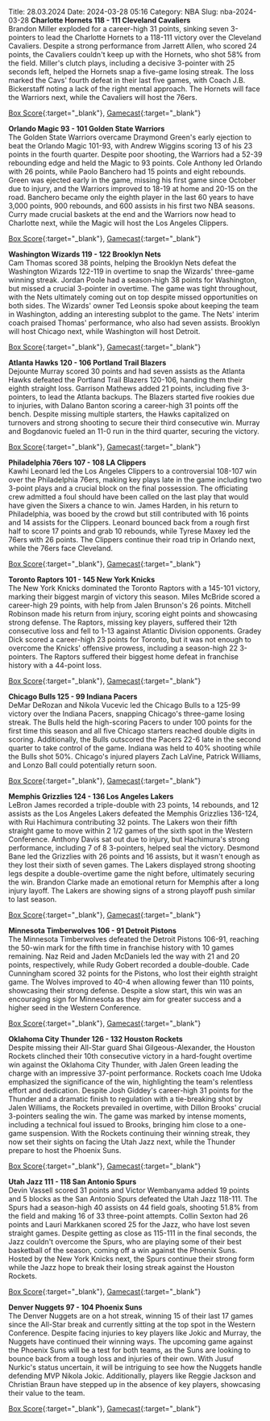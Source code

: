 Title: 28.03.2024
Date: 2024-03-28 05:16
Category: NBA 
Slug: nba-2024-03-28 
**Charlotte Hornets 118 - 111 Cleveland Cavaliers**  
Brandon Miller exploded for a career-high 31 points, sinking seven 3-pointers to lead the Charlotte Hornets to a 118-111 victory over the Cleveland Cavaliers. Despite a strong performance from Jarrett Allen, who scored 24 points, the Cavaliers couldn't keep up with the Hornets, who shot 58% from the field. Miller's clutch plays, including a decisive 3-pointer with 25 seconds left, helped the Hornets snap a five-game losing streak. The loss marked the Cavs' fourth defeat in their last five games, with Coach J.B. Bickerstaff noting a lack of the right mental approach. The Hornets will face the Warriors next, while the Cavaliers will host the 76ers. 

[Box Score](https://www.nba.com/game/cle-vs-cha-0022301048/box-score){:target="_blank"}, [Gamecast](https://www.nba.com/game/cle-vs-cha-0022301048){:target="_blank"}<br>

**Orlando Magic 93 - 101 Golden State Warriors**  
The Golden State Warriors overcame Draymond Green's early ejection to beat the Orlando Magic 101-93, with Andrew Wiggins scoring 13 of his 23 points in the fourth quarter. Despite poor shooting, the Warriors had a 52-39 rebounding edge and held the Magic to 93 points. Cole Anthony led Orlando with 26 points, while Paolo Banchero had 15 points and eight rebounds. Green was ejected early in the game, missing his first game since October due to injury, and the Warriors improved to 18-19 at home and 20-15 on the road. Banchero became only the eighth player in the last 60 years to have 3,000 points, 900 rebounds, and 600 assists in his first two NBA seasons. Curry made crucial baskets at the end and the Warriors now head to Charlotte next, while the Magic will host the Los Angeles Clippers. 

[Box Score](https://www.nba.com/game/gsw-vs-orl-0022301049/box-score){:target="_blank"}, [Gamecast](https://www.nba.com/game/gsw-vs-orl-0022301049){:target="_blank"}<br>

**Washington Wizards 119 - 122 Brooklyn Nets**  
Cam Thomas scored 38 points, helping the Brooklyn Nets defeat the Washington Wizards 122-119 in overtime to snap the Wizards' three-game winning streak. Jordan Poole had a season-high 38 points for Washington, but missed a crucial 3-pointer in overtime. The game was tight throughout, with the Nets ultimately coming out on top despite missed opportunities on both sides. The Wizards' owner Ted Leonsis spoke about keeping the team in Washington, adding an interesting subplot to the game. The Nets' interim coach praised Thomas' performance, who also had seven assists. Brooklyn will host Chicago next, while Washington will host Detroit. 

[Box Score](https://www.nba.com/game/bkn-vs-was-0022301050/box-score){:target="_blank"}, [Gamecast](https://www.nba.com/game/bkn-vs-was-0022301050){:target="_blank"}<br>

**Atlanta Hawks 120 - 106 Portland Trail Blazers**  
Dejounte Murray scored 30 points and had seven assists as the Atlanta Hawks defeated the Portland Trail Blazers 120-106, handing them their eighth straight loss. Garrison Mathews added 21 points, including five 3-pointers, to lead the Atlanta backups. The Blazers started five rookies due to injuries, with Dalano Banton scoring a career-high 31 points off the bench. Despite missing multiple starters, the Hawks capitalized on turnovers and strong shooting to secure their third consecutive win. Murray and Bogdanovic fueled an 11-0 run in the third quarter, securing the victory. 

[Box Score](https://www.nba.com/game/por-vs-atl-0022301051/box-score){:target="_blank"}, [Gamecast](https://www.nba.com/game/por-vs-atl-0022301051){:target="_blank"}<br>

**Philadelphia 76ers 107 - 108 LA Clippers**  
Kawhi Leonard led the Los Angeles Clippers to a controversial 108-107 win over the Philadelphia 76ers, making key plays late in the game including two 3-point plays and a crucial block on the final possession. The officiating crew admitted a foul should have been called on the last play that would have given the Sixers a chance to win. James Harden, in his return to Philadelphia, was booed by the crowd but still contributed with 16 points and 14 assists for the Clippers. Leonard bounced back from a rough first half to score 17 points and grab 10 rebounds, while Tyrese Maxey led the 76ers with 26 points. The Clippers continue their road trip in Orlando next, while the 76ers face Cleveland. 

[Box Score](https://www.nba.com/game/lac-vs-phi-0022301052/box-score){:target="_blank"}, [Gamecast](https://www.nba.com/game/lac-vs-phi-0022301052){:target="_blank"}<br>

**Toronto Raptors 101 - 145 New York Knicks**  
The New York Knicks dominated the Toronto Raptors with a 145-101 victory, marking their biggest margin of victory this season. Miles McBride scored a career-high 29 points, with help from Jalen Brunson's 26 points. Mitchell Robinson made his return from injury, scoring eight points and showcasing strong defense. The Raptors, missing key players, suffered their 12th consecutive loss and fell to 1-13 against Atlantic Division opponents. Gradey Dick scored a career-high 23 points for Toronto, but it was not enough to overcome the Knicks' offensive prowess, including a season-high 22 3-pointers. The Raptors suffered their biggest home defeat in franchise history with a 44-point loss. 

[Box Score](https://www.nba.com/game/nyk-vs-tor-0022301053/box-score){:target="_blank"}, [Gamecast](https://www.nba.com/game/nyk-vs-tor-0022301053){:target="_blank"}<br>

**Chicago Bulls 125 - 99 Indiana Pacers**  
DeMar DeRozan and Nikola Vucevic led the Chicago Bulls to a 125-99 victory over the Indiana Pacers, snapping Chicago's three-game losing streak. The Bulls held the high-scoring Pacers to under 100 points for the first time this season and all five Chicago starters reached double digits in scoring. Additionally, the Bulls outscored the Pacers 22-6 late in the second quarter to take control of the game. Indiana was held to 40% shooting while the Bulls shot 50%. Chicago's injured players Zach LaVine, Patrick Williams, and Lonzo Ball could potentially return soon. 

[Box Score](https://www.nba.com/game/ind-vs-chi-0022301054/box-score){:target="_blank"}, [Gamecast](https://www.nba.com/game/ind-vs-chi-0022301054){:target="_blank"}<br>

**Memphis Grizzlies 124 - 136 Los Angeles Lakers**  
LeBron James recorded a triple-double with 23 points, 14 rebounds, and 12 assists as the Los Angeles Lakers defeated the Memphis Grizzlies 136-124, with Rui Hachimura contributing 32 points. The Lakers won their fifth straight game to move within 2 1/2 games of the sixth spot in the Western Conference. Anthony Davis sat out due to injury, but Hachimura's strong performance, including 7 of 8 3-pointers, helped seal the victory. Desmond Bane led the Grizzlies with 26 points and 16 assists, but it wasn't enough as they lost their sixth of seven games. The Lakers displayed strong shooting legs despite a double-overtime game the night before, ultimately securing the win. Brandon Clarke made an emotional return for Memphis after a long injury layoff. The Lakers are showing signs of a strong playoff push similar to last season. 

[Box Score](https://www.nba.com/game/lal-vs-mem-0022301055/box-score){:target="_blank"}, [Gamecast](https://www.nba.com/game/lal-vs-mem-0022301055){:target="_blank"}<br>

**Minnesota Timberwolves 106 - 91 Detroit Pistons**  
The Minnesota Timberwolves defeated the Detroit Pistons 106-91, reaching the 50-win mark for the fifth time in franchise history with 10 games remaining. Naz Reid and Jaden McDaniels led the way with 21 and 20 points, respectively, while Rudy Gobert recorded a double-double. Cade Cunningham scored 32 points for the Pistons, who lost their eighth straight game. The Wolves improved to 40-4 when allowing fewer than 110 points, showcasing their strong defense. Despite a slow start, this win was an encouraging sign for Minnesota as they aim for greater success and a higher seed in the Western Conference. 

[Box Score](https://www.nba.com/game/det-vs-min-0022301056/box-score){:target="_blank"}, [Gamecast](https://www.nba.com/game/det-vs-min-0022301056){:target="_blank"}<br>

**Oklahoma City Thunder 126 - 132 Houston Rockets**  
Despite missing their All-Star guard Shai Gilgeous-Alexander, the Houston Rockets clinched their 10th consecutive victory in a hard-fought overtime win against the Oklahoma City Thunder, with Jalen Green leading the charge with an impressive 37-point performance. Rockets coach Ime Udoka emphasized the significance of the win, highlighting the team's relentless effort and dedication. Despite Josh Giddey's career-high 31 points for the Thunder and a dramatic finish to regulation with a tie-breaking shot by Jalen Williams, the Rockets prevailed in overtime, with Dillon Brooks' crucial 3-pointers sealing the win. The game was marked by intense moments, including a technical foul issued to Brooks, bringing him close to a one-game suspension. With the Rockets continuing their winning streak, they now set their sights on facing the Utah Jazz next, while the Thunder prepare to host the Phoenix Suns.

[Box Score](https://www.nba.com/game/hou-vs-okc-0022301057/box-score){:target="_blank"}, [Gamecast](https://www.nba.com/game/hou-vs-okc-0022301057){:target="_blank"}<br>

**Utah Jazz 111 - 118 San Antonio Spurs**  
Devin Vassell scored 31 points and Victor Wembanyama added 19 points and 5 blocks as the San Antonio Spurs defeated the Utah Jazz 118-111. The Spurs had a season-high 40 assists on 44 field goals, shooting 51.8% from the field and making 16 of 33 three-point attempts. Collin Sexton had 26 points and Lauri Markkanen scored 25 for the Jazz, who have lost seven straight games. Despite getting as close as 115-111 in the final seconds, the Jazz couldn't overcome the Spurs, who are playing some of their best basketball of the season, coming off a win against the Phoenix Suns. Hosted by the New York Knicks next, the Spurs continue their strong form while the Jazz hope to break their losing streak against the Houston Rockets. 

[Box Score](https://www.nba.com/game/sas-vs-uta-0022301058/box-score){:target="_blank"}, [Gamecast](https://www.nba.com/game/sas-vs-uta-0022301058){:target="_blank"}<br>

**Denver Nuggets 97 - 104 Phoenix Suns**  
The Denver Nuggets are on a hot streak, winning 15 of their last 17 games since the All-Star break and currently sitting at the top spot in the Western Conference. Despite facing injuries to key players like Jokic and Murray, the Nuggets have continued their winning ways. The upcoming game against the Phoenix Suns will be a test for both teams, as the Suns are looking to bounce back from a tough loss and injuries of their own. With Jusuf Nurkic's status uncertain, it will be intriguing to see how the Nuggets handle defending MVP Nikola Jokic. Additionally, players like Reggie Jackson and Christian Braun have stepped up in the absence of key players, showcasing their value to the team. 

[Box Score](https://www.nba.com/game/phx-vs-den-0022301059/box-score){:target="_blank"}, [Gamecast](https://www.nba.com/game/phx-vs-den-0022301059){:target="_blank"}<br>

